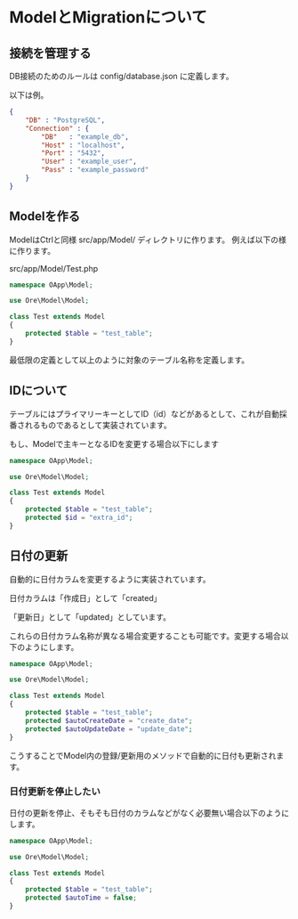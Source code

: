# ModelとMigrationについて

## 接続を管理する

DB接続のためのルールは
config/database.json に定義します。

以下は例。
```json
{
	"DB" : "PostgreSQL",
	"Connection" : {
		"DB"   : "example_db",
		"Host" : "localhost",
		"Port" : "5432",
		"User" : "example_user",
		"Pass" : "example_password"
	}
}
```

## Modelを作る

ModelはCtrlと同様 src/app/Model/ ディレクトリに作ります。
例えば以下の様に作ります。

src/app/Model/Test.php
```PHP
namespace OApp\Model;

use Ore\Model\Model;

class Test extends Model
{
	protected $table = "test_table";
}
```

最低限の定義として以上のように対象のテーブル名称を定義します。

## IDについて

テーブルにはプライマリーキーとしてID（id）などがあるとして、これが自動採番されるものであるとして実装されています。

もし、Modelで主キーとなるIDを変更する場合以下にします

```PHP
namespace OApp\Model;

use Ore\Model\Model;

class Test extends Model
{
	protected $table = "test_table";
	protected $id = "extra_id";
}
```

## 日付の更新

自動的に日付カラムを変更するように実装されています。

日付カラムは「作成日」として「created」

「更新日」として「updated」としています。

これらの日付カラム名称が異なる場合変更することも可能です。変更する場合以下のようにします。

```PHP
namespace OApp\Model;

use Ore\Model\Model;

class Test extends Model
{
	protected $table = "test_table";
	protected $autoCreateDate = "create_date";
	protected $autoUpdateDate = "update_date";
}

```

こうすることでModel内の登録/更新用のメソッドで自動的に日付も更新されます。

### 日付更新を停止したい

日付の更新を停止、そもそも日付のカラムなどがなく必要無い場合以下のようにします。

```PHP
namespace OApp\Model;

use Ore\Model\Model;

class Test extends Model
{
	protected $table = "test_table";
	protected $autoTime = false;
}
```

